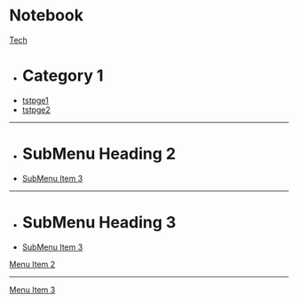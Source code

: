 # Notebook

[Tech]()

  * # Category 1
  * [tstpge1](page.md)
  * [tstpge2](pages/page2.md)
  - - - -
  * # SubMenu Heading 2
  * [SubMenu Item 3](subitem3.md)
  - - - -
  * # SubMenu Heading 3
  * [SubMenu Item 3](subitem3.md)

[Menu Item 2](item2.md)
- - - -
[Menu Item 3](item3.md)
